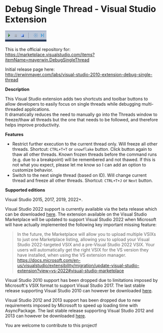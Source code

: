 # Debug Single Thread - Visual Studio Extension
![Screenshot](/DebugSingleThreadSharedFolder/Screenshot.png?raw=true "Screenshot")

This is the official repository for:  
https://marketplace.visualstudio.com/items?itemName=mayerwin.DebugSingleThread

Initial release page here:  
http://erwinmayer.com/labs/visual-studio-2010-extension-debug-single-thread

**Description**

This Visual Studio extension adds two shortcuts and toolbar buttons to allow developers to easily focus on single threads while debugging multi-threaded applications.  
It dramatically reduces the need to manually go into the Threads window to freeze/thaw all threads but the one that needs to be followed, and therefore helps improve productivity.

**Features**
- Restrict further execution to the current thread only. Will freeze all other threads. Shortcut: `CTRL+T+T` or `snowflake` button. Click button again to thaw all other threads. Known frozen threads before the command runs (e.g. due to a breakpoint) will be remembered and not thawed. If this is not what you expect, please let me know so I can add an option to customize behavior.
- Switch to the next single thread (based on ID). Will change current thread and freeze all other threads. Shortcut: `CTRL+T+J` or `Next` button.

**Supported editions**

Visual Studio 2015, 2017, 2019, 2022+.

Visual Studio 2022 support is currently available via the beta release which can be downloaded [here](https://github.com/mayerwin/vs-debug-single-thread/releases/tag/4.0.0). The extension available on the Visual Studio Marketplace will be updated to support Visual Studio 2022 when Microsoft will have actually implemented the following key important missing feature:

> In the future, the Marketplace will allow you to upload multiple VSIXs to just one Marketplace listing, allowing you to upload your Visual Studio 2022-targeted VSIX and a pre-Visual Studio 2022 VSIX. Your users will automatically get the right VSIX for the VS version they have installed, when using the VS extension manager.
https://docs.microsoft.com/en-us/visualstudio/extensibility/migration/update-visual-studio-extension?view=vs-2022#visual-studio-marketplace

Visual Studio 2010 support has been dropped due to limitations imposed by Microsoft's VSIX format to support Visual Studio 2017. The last stable release supporting Visual Studio 2010 can however be downloaded [here](https://github.com/mayerwin/vs-debug-single-thread/releases/tag/1.1.3).

Visual Studio 2012 and 2013 support has been dropped due to new requirements imposed by Microsoft to speed up loading time with AsyncPackage. The last stable release supporting Visual Studio 2012 and 2013 can however be downloaded [here](https://github.com/mayerwin/vs-debug-single-thread/releases/tag/1.1.3_2012-2017).

You are welcome to contribute to this project!